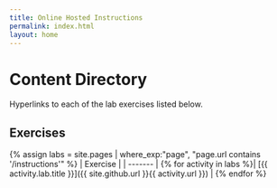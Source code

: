 ```yaml
---
title: Online Hosted Instructions
permalink: index.html
layout: home
---
```


# Content Directory

Hyperlinks to each of the lab exercises listed below.

## Exercises

{% assign labs = site.pages | where_exp:"page", "page.url contains '/instructions'" %}
| Exercise |
| ------- | 
{% for activity in labs  %}| [{{ activity.lab.title }}]({{ site.github.url }}{{ activity.url }}) |
{% endfor %}
